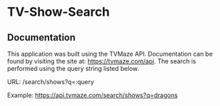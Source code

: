 # TV-Show-Search

## Documentation

This application was built using the TVMaze API.  Documentation can be found by visiting the site at: https://tvmaze.com/api.  The search is performed using the query string listed below.

URL: /search/shows?q=:query

Example: https://api.tvmaze.com/search/shows?q=dragons
